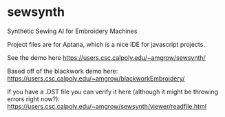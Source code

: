 # sewsynth
Synthetic Sewing AI for Embroidery Machines

Project files are for Aptana, which is a nice IDE for javascript projects.

See the demo here https://users.csc.calpoly.edu/~amgrow/sewsynth/

Based off of the blackwork demo here: https://users.csc.calpoly.edu/~amgrow/blackworkEmbroidery/

If you have a .DST file you can verify it here (although it might be throwing errors right now?): https://users.csc.calpoly.edu/~amgrow/sewsynth/viewer/readfile.html

